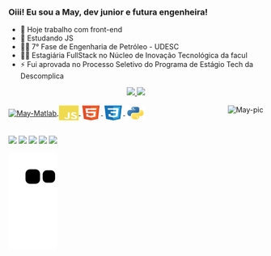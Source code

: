 ### Oiii! Eu sou a May, dev junior e futura engenheira!


- 🔭 Hoje trabalho com front-end
- 🌱 Estudando JS
- 👩‍🎓 7° Fase de Engenharia de Petróleo - UDESC
- 👩‍💻 Estagiária FullStack no Núcleo de Inovação Tecnológica da facul
- ⚡ Fui aprovada no Processo Seletivo do Programa de Estágio Tech da Descomplica 

<div align="center">
  <a href="https://github.com/mayoliveii">
  <img height="180em" src="https://github-readme-stats.vercel.app/api?username=mayoliveii&show_icons=true&theme=dark&include_all_commits=true&count_private=true"/>
  <img height="180em" src="https://github-readme-stats.vercel.app/api/top-langs/?username=mayoliveii&layout=compact&langs_count=7&theme=dark"/>
</div>
<div style="display: inline_block"><br>
  <img align="center" alt="May-Matlab" height="30" width="40" src="https://cdn.jsdelivr.net/gh/devicons/devicon/icons/matlab/matlab-original.svg" />
  <img align="center" alt="May-Js" height="30" width="40" src="https://raw.githubusercontent.com/devicons/devicon/master/icons/javascript/javascript-plain.svg">
  <img align="center" alt="May-HTML" height="30" width="40" src="https://raw.githubusercontent.com/devicons/devicon/master/icons/html5/html5-original.svg">
  <img align="center" alt="May-CSS" height="30" width="40" src="https://raw.githubusercontent.com/devicons/devicon/master/icons/css3/css3-original.svg">
  <img align="center" alt="May-Python" height="30" width="40" src="https://raw.githubusercontent.com/devicons/devicon/master/icons/python/python-original.svg">
  <img align="right" alt="May-pic" height="150";" src="https://ateoultimobarril.com.br/storage/time/Mayara%201_1648403182.jpeg">
</div>
  
  ##
<div> 
  <a href="https://www.youtube.com/channel/UCVpj1NdQqnviq_sSqb6SkTw" target="_blank"><img src="https://img.shields.io/badge/YouTube-FF0000?style=for-the-badge&logo=youtube&logoColor=white" target="_blank"></a>
  <a href="https://www.instagram.com/mayoliveii/" target="_blank"><img src="https://img.shields.io/badge/-Instagram-%23E4405F?style=for-the-badge&logo=instagram&logoColor=white" target="_blank"></a>
 <a href="https://discord.gg/nGxrnCjm" target="_blank"><img src="https://img.shields.io/badge/Discord-7289DA?style=for-the-badge&logo=discord&logoColor=white" target="_blank"></a> 
  <a href = "mailto:mayoliveirablv@gmail.com"><img src="https://img.shields.io/badge/-Gmail-%23333?style=for-the-badge&logo=gmail&logoColor=white" target="_blank"></a>
  <a href="https://www.linkedin.com/in/mayaraoliveiraepet/" target="_blank"><img src="https://img.shields.io/badge/-LinkedIn-%230077B5?style=for-the-badge&logo=linkedin&logoColor=white" target="_blank"></a>  
</div>

  ![Snake animation](https://github.com/rafaballerini/rafaballerini/blob/output/github-contribution-grid-snake.svg)

                                                                                                                               
